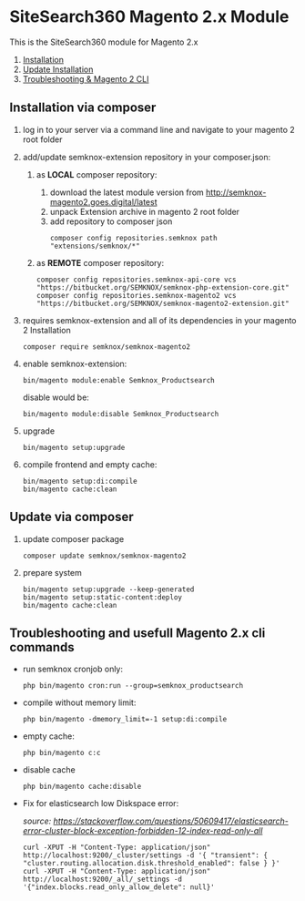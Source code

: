 # SiteSearch360 Magento 2.x Module

This is the SiteSearch360 module for Magento 2.x

1. [Installation](#installation-via-composer)
2. [Update Installation](#update-via-composer)
3. [Troubleshooting & Magento 2 CLI](#troubleshooting-and-usefull-magento-2-cli-commands)


## Installation via composer

1.  log in to your server via a command line and navigate to your magento 2 root folder

2. add/update semknox-extension repository in your composer.json:
    1.  as **LOCAL** composer repository:
        1.   download the latest module version from http://semknox-magento2.goes.digital/latest
        2.  unpack Extension archive in magento 2 root folder
        3.  add repository to composer json
            ~~~shell
            composer config repositories.semknox path "extensions/semknox/*"
            ~~~

    2.  as **REMOTE** composer repository:
        ~~~shell
        composer config repositories.semknox-api-core vcs "https://bitbucket.org/SEMKNOX/semknox-php-extension-core.git"
        composer config repositories.semknox-magento2 vcs "https://bitbucket.org/SEMKNOX/semknox-magento2-extension.git"
        ~~~
        
3.  requires semknox-extension and all of its dependencies in your magento 2 Installation
    ~~~shell
    composer require semknox/semknox-magento2
    ~~~

4.  enable semknox-extension:
    ~~~shell
    bin/magento module:enable Semknox_Productsearch
    ~~~

    disable would be:
    ~~~shell
    bin/magento module:disable Semknox_Productsearch
    ~~~

5.  upgrade
    ~~~shell
    bin/magento setup:upgrade
    ~~~

6.  compile frontend and empty cache:
    ~~~shell
    bin/magento setup:di:compile
    bin/magento cache:clean
    ~~~



## Update via composer

1.  update composer package
    ~~~shell
    composer update semknox/semknox-magento2
    ~~~

2.  prepare system
    ~~~shell
    bin/magento setup:upgrade --keep-generated
    bin/magento setup:static-content:deploy
    bin/magento cache:clean
    ~~~


## Troubleshooting and usefull Magento 2.x cli commands

*  run semknox cronjob only:
    ~~~shell
    php bin/magento cron:run --group=semknox_productsearch
    ~~~

*  compile without memory limit:
    ~~~shell
    php bin/magento -dmemory_limit=-1 setup:di:compile
    ~~~

*  empty cache:
    ~~~shell
    php bin/magento c:c
    ~~~

*  disable cache
    ~~~shell
    php bin/magento cache:disable
    ~~~

*  Fix for elasticsearch low Diskspace error:

    *source: https://stackoverflow.com/questions/50609417/elasticsearch-error-cluster-block-exception-forbidden-12-index-read-only-all*
    ~~~shell
    curl -XPUT -H "Content-Type: application/json" http://localhost:9200/_cluster/settings -d '{ "transient": { "cluster.routing.allocation.disk.threshold_enabled": false } }'
    curl -XPUT -H "Content-Type: application/json" http://localhost:9200/_all/_settings -d '{"index.blocks.read_only_allow_delete": null}'
    ~~~
